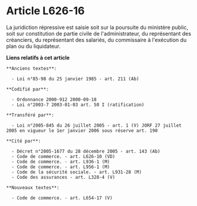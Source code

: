 # Article L626-16

La juridiction répressive est saisie soit sur la poursuite du ministère public, soit sur constitution de partie civile de
l'administrateur, du représentant des créanciers, du représentant des salariés, du commissaire à l'exécution du plan ou du
liquidateur.

**Liens relatifs à cet article**

	**Anciens textes**:

	  - Loi n°85-98 du 25 janvier 1985 - art. 211 (Ab)

	**Codifié par**:

	  - Ordonnance 2000-912 2000-09-18
	  - Loi n°2003-7 2003-01-03 art. 50 I (ratification)

	**Transféré par**:

	  - Loi n°2005-845 du 26 juillet 2005 - art. 1 (V) JORF 27 juillet 2005 en vigueur le 1er janvier 2006 sous réserve art. 190

	**Cité par**:

	  - Décret n°2005-1677 du 28 décembre 2005 - art. 143 (Ab)
	  - Code de commerce. - art. L626-10 (VD)
	  - Code de commerce. - art. L936-1 (M)
	  - Code de commerce. - art. L956-1 (M)
	  - Code de la sécurité sociale. - art. L931-28 (M)
	  - Code des assurances - art. L328-4 (V)

	**Nouveaux textes**:

	  - Code de commerce. - art. L654-17 (V)
